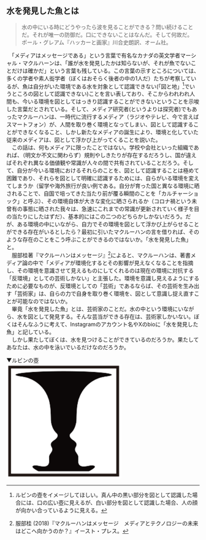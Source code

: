 ## 水を発見した魚とは
>水の中にいる時にどうやったら波を見ることができる？問い続けることだ。それが唯一の防御だ。口にできないことはなんだ。そして何故だ。  
ポール・グレアム『ハッカーと画家』川合史朗訳、オーム社。
>

　「メディアはメッセージである」という言葉で有名なカナダの英文学者マーシャル・マクルハーンは、「誰が水を発見したかは知らないが、それが魚でないことだけは確かだ」という言葉も残している。この言葉の示すところについては、多くの学者や素人衒学者（ぼくはおそらく後者の中の1人だ）たちが考察しているが、魚は自分がいた環境である水を対象として認識できない(「図と地」[^1]でいうところの図として認識できない)ことを言い表しており、そこからわれわれ人間も、今いる環境を図としてはっきり認識することができないということを示唆した言葉だとされている。そして、メディア研究者(というよりは探究者)でもあったマクルーハンは、一時代に流行するメディア（ラジオやテレビ、今で言えばスマートフォン）が、人間を取り巻く環境となってしまい、図として認識することができなくなること、しかし新たなメディアの誕生により、環境と化していた従来のメディアは、図として浮かび上がってくることを説いた。  
　この話は、何もメディアに限ったことではない。学校や会社といった組織であれば、（明文か不文に関わらず）規則やしきたりが存在するだろうし、国が違えばそれぞれ異なる価値観や常識が人々の間で共有されていることだろう。そして、自分が今いる環境におけるそれらのことを、図として認識することは極めて困難であり、それらを図として明確に認識するためには、自らがいる環境を変えてしまうか（留学や海外旅行が良い例である。自分が育った国と異なる環境に晒されることで、自国で培ってきた当たり前が覆る瞬間のことを「カルチャーショック」と呼ぶ）、その環境自体が大きな変化に晒さられるか（コロナ禍という未曾有の事態に晒された我々は、急速にこれまでの常識が更新されていく様子を目の当たりにしたはずだ）、基本的にはこの二つのどちらかしかないだろう。だが、ある環境の中にいながら、自力でその環境を図として浮かび上がらせることができる存在がいるとしたら？最初に引いたマクルーハンの言を借りれば、そのような存在のことをこう呼ぶことができるのではないか。「水を発見した魚」と。  
　服部桂著『マクルーハンはメッセージ』[^2]によると、マクルーハンは、著書メディア論の中で「メディアが環境化するとその影響が見えなくなることを指摘し、その環境を意識させて見えるものにしてくれるのは現在の環境に対抗する「反環境」としての芸術しかない」と主張した。環境を意識し見えるようにするために必要なものが、反環境としての「芸術」であるならば、その芸術を生み出す「芸術家」は、自らの力で自身を取り巻く環境を、図として意識し捉え直すことが可能なのではないか。  
　畢竟「水を発見した魚」とは、芸術家のことだ。水の中という環境にいながら、水を図として発見する。そんな芸当ができる存在は、芸術家しかいない。ぼくはそんなふうに考えて、Instagramのアカウント名やXのbioに「水を発見した魚」と記している。  
　しかし果たしてぼくは、水を見つけることができているのだろうか。果たしてあなたは、水の中を泳いでいるだけなのだろうか。

[^1]: ルビンの壺をイメージしてほしい。真ん中の黒い部分を図として認識した場合には、口の広い壺に見えるが、白い部分を図として認識した場合、人の顔が向かい合っているように見える。  

▼ルビンの壺  
<img src="./_image/ルビンの壺.png" width="300px" >   

[^2]: 服部桂 (2018)『マクルーハンはメッセージ　メディアとテクノロジーの未来はどこへ向かうのか？』イースト・プレス。

